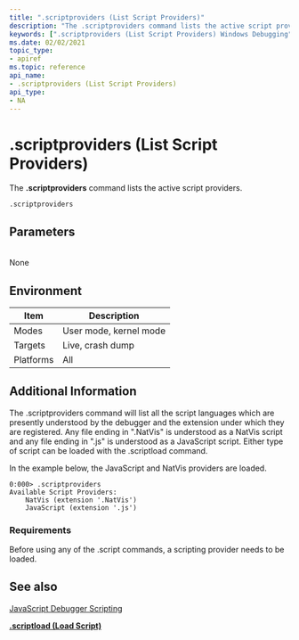 ```yaml
---
title: ".scriptproviders (List Script Providers)"
description: "The .scriptproviders command lists the active script providers."
keywords: [".scriptproviders (List Script Providers) Windows Debugging"]
ms.date: 02/02/2021
topic_type:
- apiref
ms.topic: reference
api_name:
- .scriptproviders (List Script Providers)
api_type:
- NA
---
```


# .scriptproviders (List Script Providers)


The **.scriptproviders** command lists the active script providers.

```dbgcmd
.scriptproviders 
```

## Parameters


<span id="_______________"></span>    
None

## Environment

|  Item  | Description          |
|--------|----------------------|
|Modes   |User mode, kernel mode|
|Targets |Live, crash dump      |
|Platforms|All                  |

 

## Additional Information

The .scriptproviders command will list all the script languages which are presently understood by the debugger and the extension under which they are registered. Any file ending in ".NatVis" is understood as a NatVis script and any file ending in ".js" is understood as a JavaScript script. Either type of script can be loaded with the .scriptload command.

In the example below, the JavaScript and NatVis providers are loaded.

```dbgcmd
0:000> .scriptproviders
Available Script Providers:
    NatVis (extension '.NatVis')
    JavaScript (extension '.js')
```

### Requirements

Before using any of the .script commands, a scripting provider needs to be loaded.

## See also

[JavaScript Debugger Scripting](../debugger/javascript-debugger-scripting.md)

[**.scriptload (Load Script)**](-scriptload--load-script-.md)

